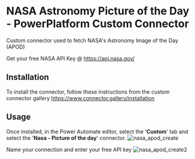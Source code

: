 # NASA Astronomy Picture of the Day - PowerPlatform Custom Connector

Custom connector used to fetch NASA's Astronomy Image of the Day (APOD)

Get your free NASA API Key @ https://api.nasa.gov/ 

## Installation

To install the connector, follow these instructions from the custom connector gallery 
https://www.connector.gallery/installation

## Usage

Once installed, in the Power Automate editor, select the '**Custom**' tab and select the '**Nasa - Picture of the day**' connector.
![nasa_apod_create](https://user-images.githubusercontent.com/38399134/133869598-27068647-c63a-4c81-aef7-b20ecb39094a.png)

Name your connection and enter your free API key
![nasa_apod_create2](https://user-images.githubusercontent.com/38399134/133869571-f695e652-ae20-4e77-90d5-f86fb3a297f9.png)

